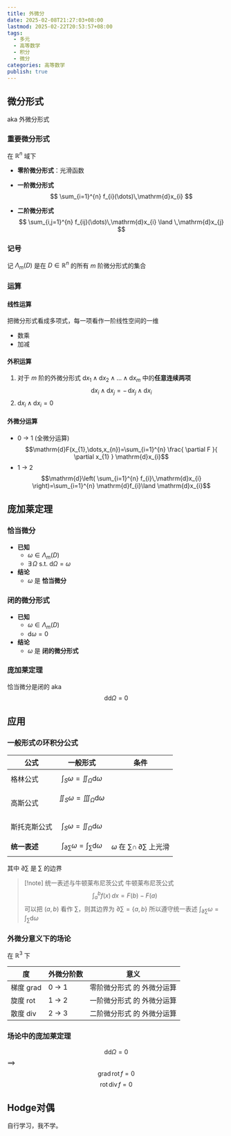 ```yaml
---
title: 外微分
date: 2025-02-08T21:27:03+08:00
lastmod: 2025-02-22T20:53:57+08:00
tags:
  - 多元
  - 高等数学
  - 积分
  - 微分
categories: 高等数学
publish: true
---
```


## 微分形式

aka 外微分形式

### 重要微分形式

在 $\mathbb{R}^{n}$ 域下

- **零阶微分形式**：光滑函数

-  **一阶微分形式**	
$$
\sum_{i=1}^{n} f_{i}(\dots)\,\mathrm{d}x_{i}
$$

- **二阶微分形式**
$$
\sum_{i,j=1}^{n} f_{ij}(\dots)\,\mathrm{d}x_{i} \land \,\mathrm{d}x_{j} 
$$

### 记号

记 $\Lambda_{m}(D)$ 是在 $D\in \mathbb{R}^{n}$ 的所有 $m$ 阶微分形式的集合

### 运算

#### 线性运算

把微分形式看成多项式，每一项看作一阶线性空间的一维
- 数乘
- 加减

#### 外积运算

1. 对于 $m$ 阶的外微分形式 $\mathrm{d}x_{1}\land \mathrm{d}x_{2}\land\dots \land \mathrm{d}x_{m}$ 中的**任意连续两项**$$\mathrm{d}x_{i}\land \mathrm{d}x_{j}=-\,\mathrm{d}x_{j}\land \mathrm{d}x_{i}$$
2. $\mathrm{d}x_{i}\land \mathrm{d}x_{i}=0$

#### 外微分运算

- 0 $\to$ 1 (全微分运算) $$\mathrm{d}F(x_{1},\dots,x_{n})=\sum_{i=1}^{n} \frac{ \partial F }{ \partial x_{1} } \mathrm{d}x_{i}$$
- 1 $\to$ 2 $$\mathrm{d}\left( \sum_{i=1}^{n} f_{i}\,\mathrm{d}x_{i} \right)=\sum_{i=1}^{n} \mathrm{d}f_{i}\land \mathrm{d}x_{i}$$

## 庞加莱定理

### 恰当微分

- **已知**
	- $\omega \in \Lambda_{m}(D)$
	- $\exists \,\Omega$ s.t. $\mathrm{d}\Omega=\omega$
- **结论**
	- $\omega$ 是 **恰当微分**

### 闭的微分形式

- **已知**
	- $\omega \in\Lambda_{m}(D)$
	- $\mathrm{d}\omega=0$
- **结论**
	- $\omega$ 是 **闭的微分形式**

### 庞加莱定理

恰当微分是闭的
aka
$$
\mathrm{d}\mathrm{d}\Omega=0
$$

## 应用
### 一般形式の环积分公式

| 公式       | 一般形式                                                       | 条件                                         |
| -------- | ---------------------------------------------------------- | ------------------------------------------ |
| 格林公式     | $$\int_{S}\omega=\iint_{\Omega}\mathrm{d}\omega$$          |                                            |
| 高斯公式     | $$\iint_{S}\omega=\iiint_{\Omega}\mathrm{d}\omega$$<br>    |                                            |
| 斯托克斯公式   | $$\int_{S}\omega=\iint_{\Omega}\mathrm{d}\omega$$          |                                            |
| **统一表述** | $$\int_{\partial \sum}\omega=\int_{\sum}\mathrm{d}\omega$$ | $\omega$ 在 $\sum \cap \,\partial \sum$ 上光滑 |

其中 $\partial \sum$ 是 $\sum$ 的边界

> [!note] 统一表述与牛顿莱布尼茨公式
> 牛顿莱布尼茨公式 $$\int_{a}^{b} f(x) \, dx = F(b) - F(a)$$
> 可以把 $(a,b)$ 看作 $\sum$，则其边界为 $\partial \sum=\left\{ a,b \right\}$
> 所以遵守统一表述 $\int_{\partial \sum}\omega=\int_{\sum}\mathrm{d}\omega$

### 外微分意义下的场论

在 $\mathbb{R}^{3}$ 下

| 度                  | 外微分阶数     | 意义             |
| ------------------ | --------- | -------------- |
| 梯度 $\mathrm{grad}$ | 0 $\to$ 1 | 零阶微分形式 的 外微分运算 |
| 旋度 $\mathrm{rot}$  | 1 $\to$ 2 | 一阶微分形式 的 外微分运算 |
| 散度 $\mathrm{div}$  | 2 $\to$ 3 | 二阶微分形式 的 外微分运算 |

### 场论中的庞加莱定理

$$
\mathrm{d}\mathrm{d}\Omega=0
$$
$\implies$
$$
\mathrm{grad}\,\mathrm{rot}\,f=0
$$
$$
\mathrm{rot}\,\mathrm{div}\,f=0
$$

## Hodge对偶

自行学习，我不学。